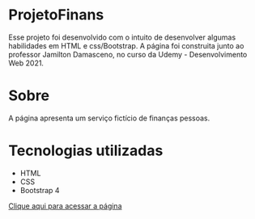# ProjetoFinans

<p>Esse projeto foi desenvolvido com o intuito de desenvolver algumas habilidades em HTML e css/Bootstrap. A página foi construita junto ao professor Jamilton Damasceno, no curso da Udemy - Desenvolvimento Web 2021.</p>

# Sobre

<p>A página apresenta um serviço fictício de finanças pessoas.</p>

# Tecnologias utilizadas

<ul>
    <li>HTML</li>
    <li>CSS</li>
    <li>Bootstrap 4</li>
</ul>


<a href= https://bcouto19.github.io/ProjetoFinans/>Clique aqui para acessar a página<a/>


